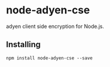 # node-adyen-cse

adyen client side encryption for Node.js.

## Installing

	npm install node-adyen-cse --save